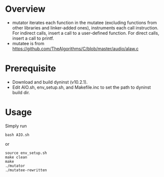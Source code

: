 # Overview
* mutator iterates each function in the mutatee (excluding functions from other libraries and linker-added ones), instruments each call instruction. For indirect calls, insert a call to a user-defined function. For direct calls, insert a call to printf.
* mutatee is from https://github.com/TheAlgorithms/C/blob/master/audio/alaw.c
# Prerequisite
* Download and build dyninst (v10.2.1). 
* Edit AIO.sh, env_setup.sh, and Makefile.inc to set the path to dyninst build dir.
# Usage
Simply run
```
bash AIO.sh
```
or
```
source env_setup.sh
make clean
make
./mutator
./mutatee-rewritten
```
